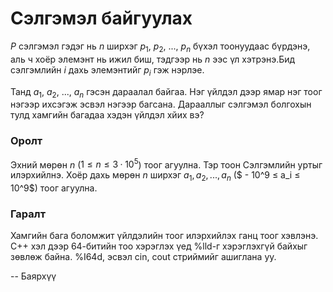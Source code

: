 Сэлгэмэл байгуулах
==================
$P$ сэлгэмэл гэдэг нь  $n$ ширхэг $p_1$, $p_2$, ..., $p_n$ бүхэл  тоонуудаас
бүрдэнэ, аль ч хоёр элемэнт нь ижил биш, тэдгээр нь $n$ ээс үл хэтрэнэ.Бид
сэлгэмлийн $i$ дахь элемэнтийг $p_i$ гэж нэрлэе.

Танд $a_1$, $a_2$, ..., $a_n$ гэсэн дараалал байгаа. Нэг үйлдэл дээр ямар нэг
тоог нэгээр ихсэгэж эсвэл нэгээр багсана. Дарааллыг сэлгэмэл болгохын тулд
хамгийн багадаа хэдэн үйлдэл хйих вэ?


### Оролт
Эхний мөрөн $n$ ($1 ≤ n ≤ 3·10^5$) тоог агуулна. Тэр тоон Сэлгэмлийн уртыг
илэрхийлнэ. Хоёр дахь мөрөн $n$ ширхэг $a_1, a_2, ..., a_n$
($ - 10^9 ≤ a_i ≤ 10^9$) тоог агуулна.


### Гаралт
Хамгийн бага боломжит үйлдэлийн тоог илэрхийлэх ганц тоог хэвлэнэ.
C++ хэл дээр 64-битийн тоо хэрэглэх үед %lld-г хэрэглэхгүй байхыг зөвлөж байна.
%I64d, эсвэл cin, cout стриймийг ашиглана уу.

-- Баярхүү
